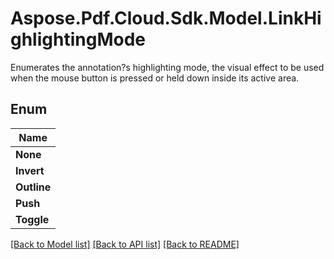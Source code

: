 # Aspose.Pdf.Cloud.Sdk.Model.LinkHighlightingMode
Enumerates the annotation?s highlighting mode, the visual effect to be used when the mouse button is pressed or held down inside its active area.

## Enum

| Name |
|------------|
|**None**| 
|**Invert**| 
|**Outline**| 
|**Push**| 
|**Toggle**| 


[[Back to Model list]](../README.md#documentation-for-models) [[Back to API list]](../README.md#documentation-for-api-endpoints) [[Back to README]](../README.md)

